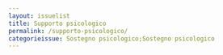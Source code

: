 ```yaml
---
layout: issuelist
title: Supporto psicologico
permalink: /supporto-psicologico/
categorieissue: Sostegno psicologico;Sostegno psicologico
---
```

